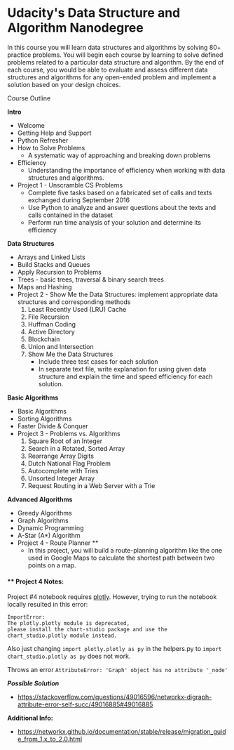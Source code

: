 # Udacity's Data Structure and Algorithm Nanodegree

In this course you will learn data structures and algorithms by solving 80+ practice problems. You will begin each course by learning to solve defined problems related to a particular data structure and algorithm. By the end of each course, you would be able to evaluate and assess different data structures and algorithms for any open-ended problem and implement a solution based on your design choices.

Course Outline

**Intro**

* Welcome
* Getting Help and Support
* Python Refresher
* How to Solve Problems
   * A systematic way of approaching and breaking down problems
* Efficiency
   * Understanding the importance of efficiency when working with data structures and algorithms. 
* Project 1 - Unscramble CS Problems
   * Complete five tasks based on a fabricated set of calls and texts exchanged during September 2016
   * Use Python to analyze and answer questions about the texts and calls contained in the dataset
   * Perform run time analysis of your solution and determine its efficiency
  
  
**Data Structures**

* Arrays and Linked Lists
* Build Stacks and Queues
* Apply Recursion to Problems
* Trees - basic trees, traversal & binary search trees
* Maps and Hashing
* Project  2 - Show Me the Data Structures: implement appropriate data structures and corresponding methods
   1. Least Recently Used (LRU) Cache
   2. File Recursion 
   3. Huffman Coding
   4. Active Directory
   5. Blockchain
   6. Union and Intersection
   7. Show Me the Data Structures
         * Include three test cases for each solution
         * In separate text file, write explanation for using given data structure and explain the time and speed efficiency for each solution.
         

**Basic Algorithms**

* Basic Algorithms
* Sorting Algorithms
* Faster Divide & Conquer
* Project 3 - Problems vs. Algorithms
   1. Square Root of an Integer
   2. Search in a Rotated, Sorted Array
   3. Rearrange Array Digits
   4. Dutch National Flag Problem
   5. Autocomplete with Tries
   6. Unsorted Integer Array
   7. Request Routing in a Web Server with a Trie
   

**Advanced Algorithms**

* Greedy Algorithms
* Graph Algorithms
* Dynamic Programming
* A-Star (A*) Algorithm 
* Project 4 - Route Planner **
   * In this project, you will build a route-planning algorithm like the one used in Google Maps to calculate the shortest path between two points on a map. 
  

#### ** Project 4 Notes:

Project #4 notebook requires [plotly](https://plot.ly/python/getting-started/). However, trying to run the notebook locally resulted in this error:

```
ImportError: 
The plotly.plotly module is deprecated,
please install the chart-studio package and use the
chart_studio.plotly module instead.
```

Also just changing `import plotly.plotly as py` in the helpers.py to `import chart_studio.plotly as py` does not work. 

Throws an error `AttributeError: 'Graph' object has no attribute '_node'`

**_Possible Solution_** 

* https://stackoverflow.com/questions/49016596/networkx-digraph-attribute-error-self-succ/49016885#49016885

**Additional Info:**

* https://networkx.github.io/documentation/stable/release/migration_guide_from_1.x_to_2.0.html



